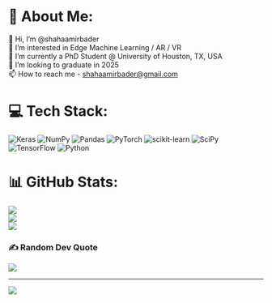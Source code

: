 # 💫 About Me:
👋 Hi, I’m @shahaamirbader<br>👀 I’m interested in Edge Machine Learning / AR / VR<br>🌱 I’m currently a PhD Student @ University of Houston, TX, USA<br>💞️ I’m looking to graduate in 2025<br>📫 How to reach me - shahaamirbader@gmail.com


# 💻 Tech Stack:
![Keras](https://img.shields.io/badge/Keras-%23D00000.svg?style=for-the-badge&logo=Keras&logoColor=white) ![NumPy](https://img.shields.io/badge/numpy-%23013243.svg?style=for-the-badge&logo=numpy&logoColor=white) ![Pandas](https://img.shields.io/badge/pandas-%23150458.svg?style=for-the-badge&logo=pandas&logoColor=white) ![PyTorch](https://img.shields.io/badge/PyTorch-%23EE4C2C.svg?style=for-the-badge&logo=PyTorch&logoColor=white) ![scikit-learn](https://img.shields.io/badge/scikit--learn-%23F7931E.svg?style=for-the-badge&logo=scikit-learn&logoColor=white) ![SciPy](https://img.shields.io/badge/SciPy-%230C55A5.svg?style=for-the-badge&logo=scipy&logoColor=%white) ![TensorFlow](https://img.shields.io/badge/TensorFlow-%23FF6F00.svg?style=for-the-badge&logo=TensorFlow&logoColor=white) ![Python](https://img.shields.io/badge/python-3670A0?style=for-the-badge&logo=python&logoColor=ffdd54)
# 📊 GitHub Stats:
![](https://github-readme-stats.vercel.app/api?username=shahaamirbader&theme=dark&hide_border=false&include_all_commits=false&count_private=false)<br/>
![](https://github-readme-streak-stats.herokuapp.com/?user=shahaamirbader&theme=dark&hide_border=false)<br/>
![](https://github-readme-stats.vercel.app/api/top-langs/?username=shahaamirbader&theme=dark&hide_border=false&include_all_commits=false&count_private=false&layout=compact)

### ✍️ Random Dev Quote
![](https://quotes-github-readme.vercel.app/api?type=horizontal&theme=radical)

---
[![](https://visitcount.itsvg.in/api?id=shahaamirbader&icon=0&color=0)](https://visitcount.itsvg.in)
